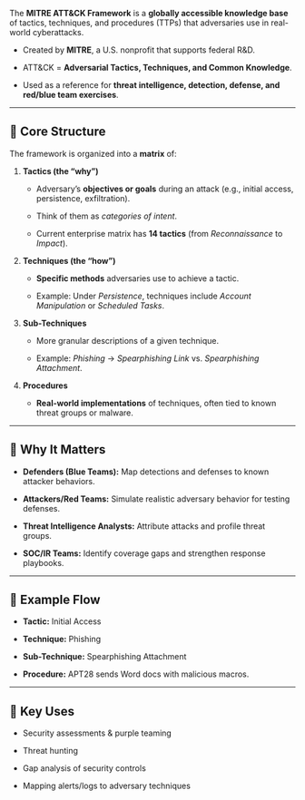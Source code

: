 
The **MITRE ATT&CK Framework** is a **globally accessible knowledge base** of tactics, techniques, and procedures (TTPs) that adversaries use in real-world cyberattacks.

- Created by **MITRE**, a U.S. nonprofit that supports federal R&D.
    
- ATT&CK = **Adversarial Tactics, Techniques, and Common Knowledge**.
    
- Used as a reference for **threat intelligence, detection, defense, and red/blue team exercises**.
    

---

## 🔹 Core Structure

The framework is organized into a **matrix** of:

1. **Tactics (the “why”)**
    
    - Adversary’s **objectives or goals** during an attack (e.g., initial access, persistence, exfiltration).
        
    - Think of them as _categories of intent_.
        
    - Current enterprise matrix has **14 tactics** (from _Reconnaissance_ to _Impact_).
        
2. **Techniques (the “how”)**
    
    - **Specific methods** adversaries use to achieve a tactic.
        
    - Example: Under _Persistence_, techniques include _Account Manipulation_ or _Scheduled Tasks_.
        
3. **Sub-Techniques**
    
    - More granular descriptions of a given technique.
        
    - Example: _Phishing_ → _Spearphishing Link_ vs. _Spearphishing Attachment_.
        
4. **Procedures**
    
    - **Real-world implementations** of techniques, often tied to known threat groups or malware.
        

---

## 🔹 Why It Matters

- **Defenders (Blue Teams):** Map detections and defenses to known attacker behaviors.
    
- **Attackers/Red Teams:** Simulate realistic adversary behavior for testing defenses.
    
- **Threat Intelligence Analysts:** Attribute attacks and profile threat groups.
    
- **SOC/IR Teams:** Identify coverage gaps and strengthen response playbooks.
    

---

## 🔹 Example Flow

- **Tactic:** Initial Access
    
- **Technique:** Phishing
    
- **Sub-Technique:** Spearphishing Attachment
    
- **Procedure:** APT28 sends Word docs with malicious macros.
    

---

## 🔹 Key Uses

- Security assessments & purple teaming
    
- Threat hunting
    
- Gap analysis of security controls
    
- Mapping alerts/logs to adversary techniques